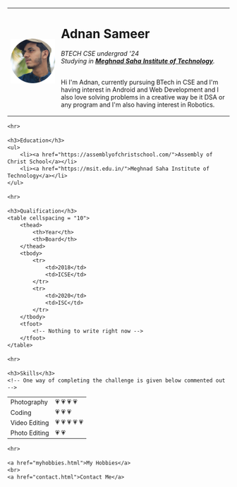 <!DOCTYPE html>
<html lang="en">
<head>
    <meta charset="UTF-8">
    <meta http-equiv="X-UA-Compatible" content="IE=edge">
    <meta name="viewport" content="width=device-width, initial-scale=1.0">
    <title>Adnan personal site</title>
</head>
<body>
    <!-- I have made changes over here -->
    <table cellspacing="20" >
        <tr>
            <td><img src="IMG_1966-modified.png" alt="Adnan Sameer profile pic"></td>
            <td>
                <h1>Adnan Sameer</h1>
                <p><em>BTECH CSE undergrad '24<br>Studying in <strong><a href="https://msit.edu.in/">Meghnad Saha Institute of Technology</strong></a>.</em></p>
                <p><br>Hi I'm Adnan, currently pursuing BTech in CSE and I'm having interest in Android and Web Development and I also love solving problems in a creative way be it DSA or any program and I'm also having interest in Robotics.</p>
            </td>
        </tr>
    </table>

    <hr>

    <h3>Education</h3>
    <ul>
        <li><a href="https://assemblyofchristschool.com/">Assembly of Christ School</a></li>
        <li><a href="https://msit.edu.in/">Meghnad Saha Institute of Technology</a></li>
    </ul>

    <hr>

    <h3>Qualification</h3>
    <table cellspacing = "10">
        <thead>
            <th>Year</th>
            <th>Board</th>
        </thead>
        <tbody>
            <tr>
                <td>2018</td>
                <td>ICSE</td>
            </tr>
            <tr>
                <td>2020</td>
                <td>ISC</td>
            </tr>
        </tbody>
        <tfoot>
            <!-- Nothing to write right now -->
        </tfoot>
    </table>

    <hr>

    <h3>Skills</h3>
    <!-- One way of completing the challenge is given below commented out -->
<!--
        <table border="1">
        <tr>
            <td>
                <table>
                    <tr>
                        <td>Photography</td>
                        <td>&#128151; &#128151; &#128151; &#128151;</td>
                    </tr>
                    <tr>
                        <td>Coding</td>
                        <td>&#128151; &#128151; &#128151;</td>
                    </tr>
                    </table>
            </td>
            
            <td>
                <table>
                    <tr>
                        <td>Video Editing</td>
                        <td>&#128151; &#128151; &#128151; &#128151; &#128151;</td>
                    </tr>
                    <tr>
                        <td>Photo Editing</td>
                        <td>&#128151; &#128151;</td>
                    </tr>
                </table>
            </td>
        </tr>
    </table>
-->

<!-- ANOTHER WAY OF COMPLETING USING CELL SPACING -->
<table cellspacing="10">
    <tr>
        <td>Photography</td>
        <td>&#128151; &#128151; &#128151; &#128151;</td>
    </tr>
    <tr>
        <td>Coding</td>
        <td>&#128151; &#128151; &#128151;</td>
    </tr>
    <tr>
        <td>Video Editing</td>
        <td>&#128151; &#128151; &#128151; &#128151; &#128151;</td>
    </tr>
    <tr>
        <td>Photo Editing</td>
        <td>&#128151; &#128151;</td>
    </tr>
</table>

    <hr>

    <a href="myhobbies.html">My Hobbies</a>
    <br>
    <a href="contact.html">Contact Me</a>
</body>
</html>
